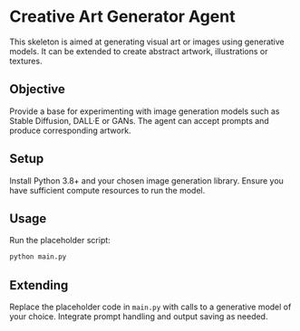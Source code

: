 # Creative Art Generator Agent

This skeleton is aimed at generating visual art or images using
generative models.  It can be extended to create abstract artwork,
illustrations or textures.

## Objective

Provide a base for experimenting with image generation models such as
Stable Diffusion, DALL·E or GANs.  The agent can accept prompts and
produce corresponding artwork.

## Setup

Install Python 3.8+ and your chosen image generation library.  Ensure you
have sufficient compute resources to run the model.

## Usage

Run the placeholder script:

```bash
python main.py
```

## Extending

Replace the placeholder code in `main.py` with calls to a generative
model of your choice.  Integrate prompt handling and output saving as
needed.
